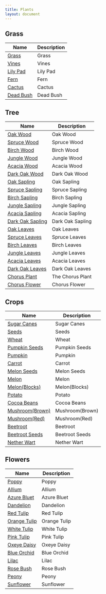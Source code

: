 ```yaml
---
title: Plants
layout: document
---
```

## Grass

|Name|Description|
|---|---|
|[Grass](Grass)|Grass|
|[Vines](Vines)|Vines|
|[Lily Pad](Lily_Pad)|Lily Pad|
|[Fern](Fern)|Fern|
|[Cactus](Cactus)|Cactus|
|[Dead Bush](Dead_Bush)|Dead Bush|

## Tree

|Name|Description|
|---|---|
|[Oak Wood](Oak_Wood)|Oak Wood|
|[Spruce Wood](Spruce_Wood)|Spruce Wood|
|[Birch Wood](Birch_Wood)|Birch Wood|
|[Jungle Wood](Jungle_Wood)|Jungle Wood|
|[Acacia Wood](Acacia_Wood)|Acacia Wood|
|[Dark Oak Wood](Dark_Oak_Wood)|Dark Oak Wood|
|[Oak Sapling](Oak_Sapling)|Oak Sapling|
|[Spruce Sapling](Spruce_Sapling)|Spruce Sapling|
|[Birch Sapling](Birch_Sapling)|Birch Sapling|
|[Jungle Sapling](Jungle_Sapling)|Jungle Sapling|
|[Acacia Sapling](Acacia_Sapling)|Acacia Sapling|
|[Dark Oak Sapling](Dark_Oak_Sapling)|Dark Oak Sapling|
|[Oak Leaves](Oak_Leaves)|Oak Leaves|
|[Spruce Leaves](Spruce_Leaves)|Spruce Leaves|
|[Birch Leaves](Birch_Leaves)|Birch Leaves|
|[Jungle Leaves](Jungle_Leaves)|Jungle Leaves|
|[Acacia Leaves](Acacia_Leaves)|Acacia Leaves|
|[Dark Oak Leaves](Dark_Oak_Leaves)|Dark Oak Leaves|
|[Chorus Plant](Chorus_Plant)|The Chorus Plant|
|[Chorus Flower](Chorus_Flower)|Chorus Flower|

## Crops

|Name|Description|
|---|---|
|[Sugar Canes](Sugar_Canes)|Sugar Canes|
|[Seeds](Seeds)|Seeds|
|[Wheat](Wheat)|Wheat|
|[Pumpkin Seeds](Pumpkin_Seeds)|Pumpkin Seeds|
|[Pumpkin](Pumpkin)|Pumpkin|
|[Carrot](Carrot)|Carrot|
|[Melon Seeds](Melon_Seeds)|Melon Seeds|
|[Melon](Melon)|Melon|
|[Melon(Blocks)](Melon(Blocks))|Melon(Blocks)|
|[Potato](Potato)|Potato|
|[Cocoa Beans](Cocoa_Beans)|Cocoa Beans|
|[Mushroom(Brown)](Mushroom(Brown))|Mushroom(Brown)|
|[Mushroom(Red)](Mushroom(Red))|Mushroom(Red)|
|[Beetroot](Beetroot)|Beetroot|
|[Beetroot Seeds](Beetroot_Seeds)|Beetroot Seeds|
|[Nether Wart](Nether_Wart)|Nether Wart|

## Flowers

|Name|Description|
|---|---|
|[Poppy](Poppy)|Poppy|
|[Allium](Allium)|Allium|
|[Azure Bluet](Azure_Bluet)|Azure Bluet|
|[Dandelion](Dandelion)|Dandelion|
|[Red Tulip](Red_Tulip)|Red Tulip|
|[Orange Tulip](Orange_Tulip)|Orange Tulip|
|[White Tulip](White_Tulip)|White Tulip|
|[Pink Tulip](Pink_Tulip)|Pink Tulip|
|[Oxeye Daisy](Oxeye_Daisy)|Oxeye Daisy|
|[Blue Orchid](Blue_Orchid)|Blue Orchid|
|[Lilac](Lilac)|Lilac|
|[Rose Bush](Rose_Bush)|Rose Bush|
|[Peony](Peony)|Peony|
|[Sunflower](Sunflower)|Sunflower|

